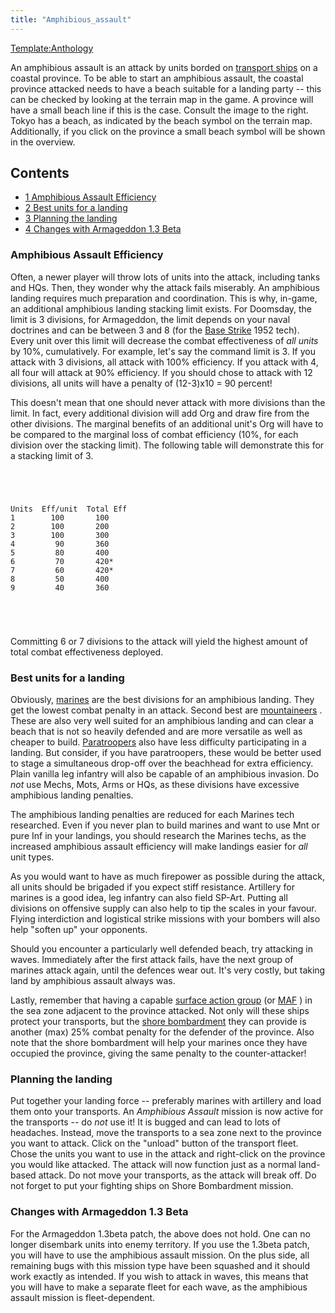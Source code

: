 ```yaml
---
title: "Amphibious_assault"
---
```


[Template:Anthology](/index.php?title=Template:Anthology&action=edit&redlink=1 "Template:Anthology (page does not exist)")

An amphibious assault is an attack by units borded on [transport
ships](/Transport "Transport") on a coastal province. To be able to
start an amphibious assault, the coastal province attacked needs to have
a beach suitable for a landing party -- this can be checked by looking
at the terrain map in the game. A province will have a small beach line
if this is the case. Consult the image to the right. Tokyo has a beach,
as indicated by the beach symbol on the terrain map. Additionally, if
you click on the province a small beach symbol will be shown in the
overview.

## Contents

-   [ 1 Amphibious Assault Efficiency ](#Amphibious_Assault_Efficiency)
-   [ 2 Best units for a landing ](#Best_units_for_a_landing)
-   [ 3 Planning the landing ](#Planning_the_landing)
-   [ 4 Changes with Armageddon 1.3 Beta
    ](#Changes_with_Armageddon_1.3_Beta)

###  Amphibious Assault Efficiency 

Often, a newer player will throw lots of units into the attack,
including tanks and HQs. Then, they wonder why the attack fails
miserably. An amphibious landing requires much preparation and
coordination. This is why, in-game, an additional amphibious landing
stacking limit exists. For Doomsday, the limit is 3 divisions, for
Armageddon, the limit depends on your naval doctrines and can be between
3 and 8 (for the [Base Strike](/Base_Strike "Base Strike") 1952 tech).
Every unit over this limit will decrease the combat effectiveness of
*all units* by 10%, cumulatively. For example, let's say the command
limit is 3. If you attack with 3 divisions, all attack with 100%
efficiency. If you attack with 4, all four will attack at 90%
efficiency. If you should chose to attack with 12 divisions, all units
will have a penalty of (12-3)x10 = 90 percent!

This doesn't mean that one should never attack with more divisions than
the limit. In fact, every additional division will add Org and draw fire
from the other divisions. The marginal benefits of an additional unit's
Org will have to be compared to the marginal loss of combat efficiency
(10%, for each division over the stacking limit). The following table
will demonstrate this for a stacking limit of 3.

`   `

`   `

    Units  Eff/unit  Total Eff
    1        100       100
    2        100       200
    3        100       300
    4         90       360
    5         80       400
    6         70       420*
    7         60       420*
    8         50       400
    9         40       360

`  `

`   `

Committing 6 or 7 divisions to the attack will yield the highest amount
of total combat effectiveness deployed.

###  Best units for a landing 

Obviously, [marines](/Marines "Marines") are the best divisions for an
amphibious landing. They get the lowest combat penalty in an attack.
Second best are [mountaineers](/Mountaineers "Mountaineers") . These are
also very well suited for an amphibious landing and can clear a beach
that is not so heavily defended and are more versatile as well as
cheaper to build. [Paratroopers](/Paratroopers "Paratroopers") also have
less difficulty participating in a landing. But consider, if you have
paratroopers, these would be better used to stage a simultaneous
drop-off over the beachhead for extra efficiency. Plain vanilla leg
infantry will also be capable of an amphibious invasion. Do *not* use
Mechs, Mots, Arms or HQs, as these divisions have excessive amphibious
landing penalties.

The amphibious landing penalties are reduced for each Marines tech
researched. Even if you never plan to build marines and want to use Mnt
or pure Inf in your landings, you should research the Marines techs, as
the increased amphibious assault efficiency will make landings easier
for *all* unit types.

As you would want to have as much firepower as possible during the
attack, all units should be brigaded if you expect stiff resistance.
Artillery for marines is a good idea, leg infantry can also field
SP-Art. Putting all divisions on offensive supply can also help to tip
the scales in your favour. Flying interdiction and logistical strike
missions with your bombers will also help "soften up" your opponents.

Should you encounter a particularly well defended beach, try attacking
in waves. Immediately after the first attack fails, have the next group
of marines attack again, until the defences wear out. It's very costly,
but taking land by amphibious assault always was.

Lastly, remember that having a capable [surface action
group](/Surface_action_group "Surface action group") (or
[MAF](/Marine_Amphibious_Force "Marine Amphibious Force") ) in the sea
zone adjacent to the province attacked. Not only will these ships
protect your transports, but the [shore
bombardment](/index.php?title=Shore_bombardment&action=edit&redlink=1 "Shore bombardment (page does not exist)")
they can provide is another (max) 25% combat penalty for the defender of
the province. Also note that the shore bombardment will help your
marines once they have occupied the province, giving the same penalty to
the counter-attacker!

###  Planning the landing 

Put together your landing force -- preferably marines with artillery and
load them onto your transports. An *Amphibious Assault* mission is now
active for the transports -- do *not* use it! It is bugged and can lead
to lots of headaches. Instead, move the transports to a sea zone next to
the province you want to attack. Click on the "unload" button of the
transport fleet. Chose the units you want to use in the attack and
right-click on the province you would like attacked. The attack will now
function just as a normal land-based attack. Do not move your
transports, as the attack will break off. Do not forget to put your
fighting ships on Shore Bombardment mission.

###  Changes with Armageddon 1.3 Beta 

For the Armageddon 1.3beta patch, the above does not hold. One can no
longer disembark units into enemy territory. If you use the 1.3beta
patch, you will have to use the amphibious assault mission. On the plus
side, all remaining bugs with this mission type have been squashed and
it should work exactly as intended. If you wish to attack in waves, this
means that you will have to make a separate fleet for each wave, as the
amphibious assault mission is fleet-dependent.
